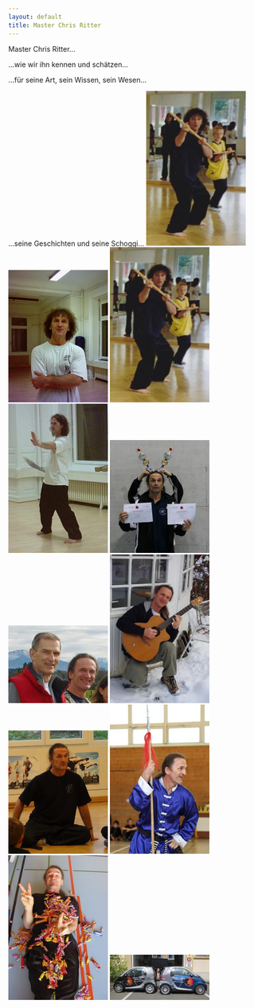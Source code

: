 ```yaml
---
layout: default
title: Master Chris Ritter
---
```


Master Chris Ritter...

...wie wir ihn kennen und schätzen...

...für seine Art, sein Wissen, sein Wesen...

...seine Geschichten und seine Schoggi...
<img class="ifloat-left" src="/images/chris_04.jpg" alt="Chris Ritter" width="200px">
<img class="ifloat-left" src="/images/chris_05.jpg" alt="Chris Ritter" width="200px">
<img class="ifloat-left" src="/images/chris_06.jpg" alt="Chris Ritter" width="200px">
<img class="ifloat-left" src="/images/chris_07.jpg" alt="Chris Ritter" width="200px">
<img class="ifloat-left" src="/images/chris_08.jpg" alt="Chris Ritter" width="200px">
<img class="ifloat-left" src="/images/chris_09.jpg" alt="Chris Ritter" width="200px">
<img class="ifloat-left" src="/images/chris_10.jpg" alt="Chris Ritter" width="200px">
<img class="ifloat-left" src="/images/chris_11.jpg" alt="Chris Ritter" width="200px">
<img class="ifloat-left" src="/images/chris_12.jpg" alt="Chris Ritter" width="200px">
<img class="ifloat-left" src="/images/chris_13.jpg" alt="Chris Ritter" width="200px">
<img class="ifloat-left" src="/images/chris_14.jpg" alt="Chris Ritter" width="200px">